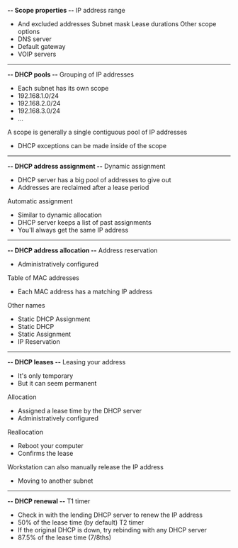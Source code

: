 **-- Scope properties --**
IP address range
- And excluded addresses
Subnet mask
Lease durations
Other scope options
- DNS server
- Default gateway
- VOIP servers
---
**-- DHCP pools --**
Grouping of IP addresses
- Each subnet has its own scope
- 192.168.1.0/24
- 192.168.2.0/24
- 192.168.3.0/24
- ...

A scope is generally a single contiguous pool of IP addresses
- DHCP exceptions can be made inside of the scope
---
**-- DHCP address assignment --**
Dynamic assignment
- DHCP server has a big pool of addresses to give out
- Addresses are reclaimed after a lease period

Automatic assignment
- Similar to dynamic allocation
- DHCP server keeps a list of past assignments
- You'll always get the same IP address
---
**-- DHCP address allocation --**
Address reservation
- Administratively configured

Table of MAC addresses
- Each MAC address has a matching IP address

Other names
- Static DHCP Assignment
- Static DHCP
- Static Assignment
- IP Reservation
---
**-- DHCP leases --**
Leasing your address
- It's only temporary
- But it can seem permanent

Allocation
- Assigned a lease time by the DHCP server
- Administratively configured

Reallocation
- Reboot your computer
- Confirms the lease

Workstation can also manually release the IP address
- Moving to another subnet
---
**-- DHCP renewal --**
T1 timer
- Check in with the lending DHCP server to renew the IP address
- 50% of the lease time (by default)
T2 timer
- If the original DHCP is down, try rebinding with any DHCP server
- 87.5% of the lease time (7/8ths)
